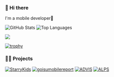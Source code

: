 ### 👋 Hi there
I'm a mobile developer🫰

![GitHub Stats](https://github-readme-stats.vercel.app/api?username=Tatsumi0000&count_private=true&show_icons=true&theme=tokyonight)
![Top Languages](https://github-readme-stats.vercel.app/api/top-langs/?username=Tatsumi0000&layout=compact&theme=tokyonight)

![](https://github-profile-summary-cards.vercel.app/api/cards/profile-details?username=Tatsumi0000&theme=tokyonight)

[![trophy](https://github-profile-trophy.vercel.app/?username=Tatsumi0000&theme=onedark&column=7)](https://github.com/ryo-ma/github-profile-trophy)

### 🚶‍♀️ Projects

[![StarryKids](https://github-readme-stats.vercel.app/api/pin/?username=Tatsumi0000&repo=starry-kids)](https://github.com/Tatsumi0000/starry-kids)
[![goisumobilereport](https://github-readme-stats.vercel.app/api/pin/?username=Tatsumi0000&repo=goisumobilereport)](https://github.com/Tatsumi0000/goisumobilereport/)
[![ADVIS](https://github-readme-stats.vercel.app/api/pin/?username=katLab-MiyazakiUniv&repo=ADVIS)](https://github.com/katLab-MiyazakiUniv/ADVIS)
[![ALPS](https://github-readme-stats.vercel.app/api/pin/?username=katLab-MiyazakiUniv&repo=ALPS)](https://github.com/katLab-MiyazakiUniv/ALPS)


<!--
**Tatsumi0000/Tatsumi0000** is a ✨ _special_ ✨ repository because its `README.md` (this file) appears on your GitHub profile.

Here are some ideas to get you started:

- 🔭 I’m currently working on ...
- 🌱 I’m currently learning ...
- 👯 I’m looking to collaborate on ...
- 🤔 I’m looking for help with ...
- 💬 Ask me about ...
- 📫 How to reach me: ...
- 😄 Pronouns: ...
- ⚡ Fun fact: ...
-->
